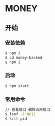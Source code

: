 # MONEY

## 开始

### 安装依赖
```bash
$ npm i
$ cd money-backed
$ npm i
```

### 启动

```bash
$ npm start
```



### 常用命令
```bash
// 查看端口 删除占用端口
$ lsof -i:8011
$ kill pid
```


